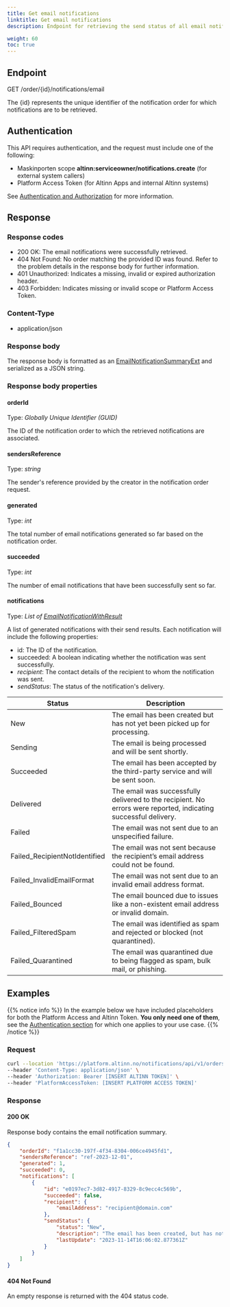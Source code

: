 ```yaml
---
title: Get email notifications
linktitle: Get email notifications 
description: Endpoint for retrieving the send status of all email notifications generated by a notification order.

weight: 60
toc: true
---
```


## Endpoint

GET /order/{id}/notifications/email

The {id} represents the unique identifier of the notification order for which notifications are to be retrieved.

## Authentication

This API requires authentication, and the request must include one of the following:

- Maskinporten scope __altinn:serviceowner/notifications.create__ (for external system callers)
- Platform Access Token (for Altinn Apps and internal Altinn systems)

See [Authentication and Authorization](../../../api/#authentication--authorization) for more information.

## Response

### Response codes
- 200 OK: The email notifications were successfully retrieved.
- 404 Not Found: No order matching the provided ID was found. Refer to the problem details in the response body for further information.
- 401 Unauthorized: Indicates a missing, invalid or expired authorization header.
- 403 Forbidden: Indicates missing or invalid scope or Platform Access Token.

### Content-Type
- application/json

### Response body
The response body is formatted as an
[EmailNotificationSummaryExt](https://github.com/Altinn/altinn-notifications/blob/main/src/Altinn.Notifications/Models/EmailNotificationSummaryExt.cs)
and serialized as a JSON string.


### Response body properties

#### orderId
Type: _Globally Unique Identifier (GUID)_

The ID of the notification order to which the retrieved notifications are associated.

#### sendersReference
Type: _string_

The sender's reference provided by the creator in the notification order request.

#### generated
Type: _int_

The total number of email notifications generated so far based on the notification order.

#### succeeded
Type: _int_

The number of email notifications that have been successfully sent so far.

#### notifications
Type: _List of [EmailNotificationWithResult](https://github.com/Altinn/altinn-notifications/blob/main/src/Altinn.Notifications/Models/EmailNotificationWithResultExt.cs)_

A list of generated notifications with their send results. Each notification will include the following properties:
  - id: The ID of the notification.
  - succeeded: A boolean indicating whether the notification was sent successfully.
  - _recipient_: The contact details of the recipient to whom the notification was sent.
  - _sendStatus_: The status of the notification's delivery.

| Status                        | Description                                                                                                     |
|-------------------------------|-----------------------------------------------------------------------------------------------------------------|
| New                           | The email has been created but has not yet been picked up for processing.                                       |
| Sending                       | The email is being processed and will be sent shortly.                                                          |
| Succeeded                     | The email has been accepted by the third-party service and will be sent soon.                                   |
| Delivered                     | The email was successfully delivered to the recipient. No errors were reported, indicating successful delivery. |
| Failed                        | The email was not sent due to an unspecified failure.                                                           |
| Failed_RecipientNotIdentified | The email was not sent because the recipient’s email address could not be found.                                |
| Failed_InvalidEmailFormat     | The email was not sent due to an invalid email address format.                                                  |
| Failed_Bounced                | The email bounced due to issues like a non-existent email address or invalid domain.                            |
| Failed_FilteredSpam           | The email was identified as spam and rejected or blocked (not quarantined).                                     |
| Failed_Quarantined            | The email was quarantined due to being flagged as spam, bulk mail, or phishing.                                 |

## Examples
{{% notice info %}}
In the example below we have included placeholders for both the Platform Access and Altinn Token.
__You only need one of them__, see the [Authentication section](#authentication) for which one applies to your use case.
{{% /notice %}}

### Request


```bash
curl --location 'https://platform.altinn.no/notifications/api/v1/orders/f1a1cc30-197f-4f34-8304-006ce4945fd1/notifications/email' \
--header 'Content-Type: application/json' \
--header 'Authorization: Bearer [INSERT ALTINN TOKEN]' \
--header 'PlatformAccessToken: [INSERT PLATFORM ACCESS TOKEN]'
```

### Response

#### 200 OK
Response body contains the email notification summary.

```json
{
    "orderId": "f1a1cc30-197f-4f34-8304-006ce4945fd1",
    "sendersReference": "ref-2023-12-01",
    "generated": 1,
    "succeeded": 0,
    "notifications": [
        {
            "id": "e0197ec7-3d82-4917-8329-8c9ecc4c569b",
            "succeeded": false,
            "recipient": {
                "emailAddress": "recipient@domain.com"
            },
            "sendStatus": {
                "status": "New",
                "description": "The email has been created, but has not been picked up for processing yet.",
                "lastUpdate": "2023-11-14T16:06:02.877361Z"
            }
        }
    ]
}
```

#### 404 Not Found
An empty response is returned with the 404 status code.
